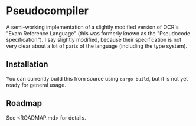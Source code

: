 # Pseudocompiler

A semi-working implementation of a slightly modified version of OCR's "Exam Reference Language"
(this was formerly known as the "Pseudocode specification"). I say slightly modified, because their
specification is not very clear about a lot of parts of the language (including the type system).

## Installation

You can currently build this from source using `cargo build`, but it is not yet ready for general
usage.

## Roadmap

See <ROADMAP.md> for details.

